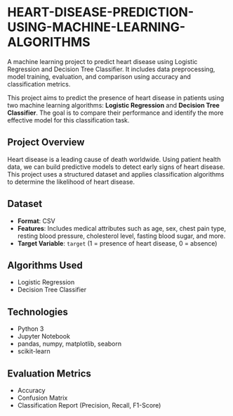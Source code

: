 # HEART-DISEASE-PREDICTION-USING-MACHINE-LEARNING-ALGORITHMS
A machine learning project to predict heart disease using Logistic Regression and Decision Tree Classifier. It includes data preprocessing, model training, evaluation, and comparison using accuracy and classification metrics.

This project aims to predict the presence of heart disease in patients using two machine learning algorithms: **Logistic Regression** and **Decision Tree Classifier**. The goal is to compare their performance and identify the more effective model for this classification task.

## Project Overview

Heart disease is a leading cause of death worldwide. Using patient health data, we can build predictive models to detect early signs of heart disease. This project uses a structured dataset and applies classification algorithms to determine the likelihood of heart disease.

## Dataset

- **Format**: CSV
- **Features**: Includes medical attributes such as age, sex, chest pain type, resting blood pressure, cholesterol level, fasting blood sugar, and more.
- **Target Variable**: `target` (1 = presence of heart disease, 0 = absence)

## Algorithms Used

- Logistic Regression
- Decision Tree Classifier

## Technologies

- Python 3
- Jupyter Notebook
- pandas, numpy, matplotlib, seaborn
- scikit-learn

## Evaluation Metrics

- Accuracy
- Confusion Matrix
- Classification Report (Precision, Recall, F1-Score)
